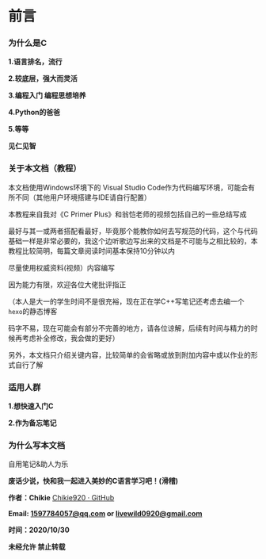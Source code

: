 # 前言



### 为什么是C

**1.语言排名，流行**

**2.较底层，强大而灵活**

**3.编程入门 编程思想培养**

**4.Python的爸爸**

**5.等等**

**见仁见智**



### 关于本文档（教程）

本文档使用Windows环境下的 Visual Studio Code作为代码编写环境，可能会有所不同（其他用户环境搭建与IDE请自行配置）

本教程来自我对《C Primer Plus》和翁恺老师的视频包括自己的一些总结写成

最好与其一或两者搭配看最好，毕竟那个能教你如何去写规范的代码，这个与代码基础一样是非常必要的，我这个边听歌边写出来的文档是不可能与之相比较的，本教程比较简明，每篇文章阅读时间基本保持10分钟以内

尽量使用权威资料(视频）内容编写

因为能力有限，欢迎各位大佬批评指正

（本人是大一的学生时间不是很充裕，现在正在学C++写笔记还考虑去编一个`hexo`的静态博客

码字不易，现在可能会有部分不完善的地方，请各位谅解，后续有时间与精力的时候再考虑补全修改，我会做的更好）

另外，本文档只介绍关键内容，比较简单的会省略或放到附加内容中或以作业的形式自行了解



### 适用人群

**1.想快速入门C**

**2.作为备忘笔记**



### 为什么写本文档

自用笔记&助人为乐



**废话少说，快和我一起进入美妙的C语言学习吧！(滑稽)**



**作者：Chikie**  [Chikie920 · GitHub](https://github.com/Chikie920)

**Email: 1597784057@qq.com or livewild0920@gmail.com**

**时间：2020/10/30**

**未经允许 禁止转载**